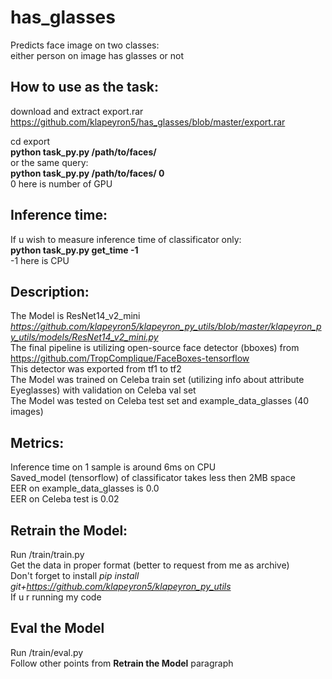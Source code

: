 # has_glasses
Predicts face image on two classes:  
either person on image has glasses or not  

## How to use as the task:
download and extract export.rar https://github.com/klapeyron5/has_glasses/blob/master/export.rar  
  
cd export  
**python task_py.py /path/to/faces/**  
or the same query:  
**python task_py.py /path/to/faces/ 0**  
0 here is number of GPU  

## Inference time:
If u wish to measure inference time of classificator only:  
**python task_py.py get_time -1**  
-1 here is CPU

## Description:
The Model is ResNet14_v2_mini *https://github.com/klapeyron5/klapeyron_py_utils/blob/master/klapeyron_py_utils/models/ResNet14_v2_mini.py*  
The final pipeline is utilizing open-source face detector (bboxes) from https://github.com/TropComplique/FaceBoxes-tensorflow  
This detector was exported from tf1 to tf2  
The Model was trained on Celeba train set (utilizing info about attribute Eyeglasses) with validation on Celeba val set  
The Model was tested on Celeba test set and example_data_glasses (40 images)  

## Metrics:
Inference time on 1 sample is around 6ms on CPU  
Saved_model (tensorflow) of classificator takes less then 2MB space  
EER on example_data_glasses is 0.0  
EER on Celeba test is 0.02

## Retrain the Model:
Run /train/train.py  
Get the data in proper format (better to request from me as archive)  
Don't forget to install *pip install git+https://github.com/klapeyron5/klapeyron_py_utils*  
If u r running my code  

## Eval the Model
Run /train/eval.py  
Follow other points from **Retrain the Model** paragraph  
